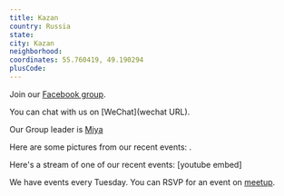 ```yaml
---
title: Kazan
country: Russia
state: 
city: Kazan
neighborhood: 
coordinates: 55.760419, 49.190294
plusCode:
---
```

Join our [Facebook group](https://www.facebook.com/groups/free.code.camp.kazan).

You can chat with us on [WeChat](wechat URL).

Our Group leader is [Miya](freecodecamp.org/miya)

Here are some pictures from our recent events:
![]().

Here's a stream of one of our recent events:
[youtube embed]

We have events every Tuesday. You can RSVP for an event on [meetup](meetupurl).
